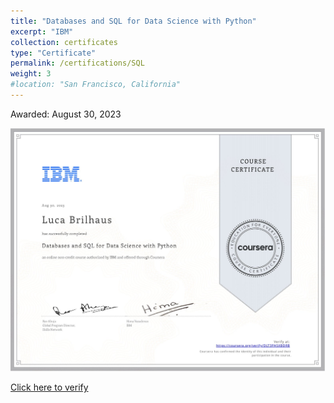```yaml
---
title: "Databases and SQL for Data Science with Python"
excerpt: "IBM"
collection: certificates
type: "Certificate"
permalink: /certifications/SQL
weight: 3
#location: "San Francisco, California"
---
```

Awarded: August 30, 2023

![Illustration SQL](/images/SQL.jpg)

[Click here to verify](https://coursera.org/verify/DLT3PA5XBDRB)
